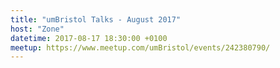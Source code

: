 ```yaml
---
title: "umBristol Talks - August 2017"
host: "Zone"
datetime: 2017-08-17 18:30:00 +0100
meetup: https://www.meetup.com/umBristol/events/242380790/
---
```

